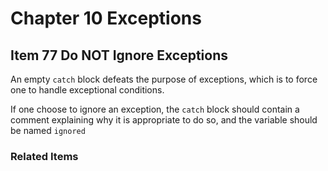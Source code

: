# Chapter 10 Exceptions

## Item 77 Do NOT Ignore Exceptions

An empty <code>catch</code> block defeats the purpose of exceptions, which is to force one to handle exceptional conditions.

If one choose to ignore an exception, the <code>catch</code> block should contain a comment explaining why it is appropriate to do so, and the variable should be named <code>ignored</code>

### Related Items
